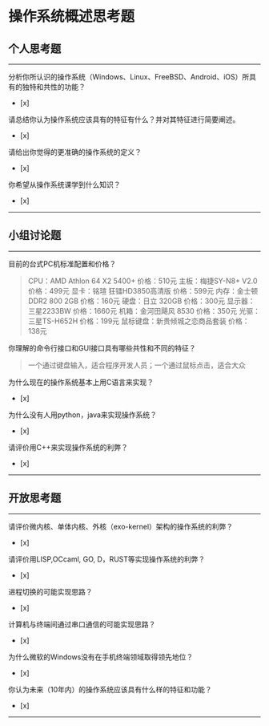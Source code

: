 # 操作系统概述思考题

## 个人思考题

---

分析你所认识的操作系统（Windows、Linux、FreeBSD、Android、iOS）所具有的独特和共性的功能？
- [x]  

>  

请总结你认为操作系统应该具有的特征有什么？并对其特征进行简要阐述。
- [x]  

>   

请给出你觉得的更准确的操作系统的定义？
- [x]  

>   

你希望从操作系统课学到什么知识？
- [x]  

>   

---

## 小组讨论题

---

目前的台式PC机标准配置和价格？
>CPU：AMD Athlon 64 X2 5400+ 价格：510元 主板：梅捷SY-N8+ V2.0 价格：499元 显卡：铭瑄 狂镭HD3850高清版 价格：599元 内存：金士顿DDR2 800 2GB 价格：160元 硬盘：日立 320GB 价格：300元 显示器：三星2233BW 价格：1660元 机箱：金河田飓风 8530 价格：350元 光驱：三星TS-H652H 价格：199元 鼠标键盘：新贵倾城之恋商品套装 价格：138元 

> 

你理解的命令行接口和GUI接口具有哪些共性和不同的特征？
>一个通过键盘输入，适合程序开发人员；一个通过鼠标点击，适合大众

> 

为什么现在的操作系统基本上用C语言来实现？
- [x]  

>  

为什么没有人用python，java来实现操作系统？
- [x]  

>  

请评价用C++来实现操作系统的利弊？
- [x]  

>  

---

## 开放思考题

---

请评价微内核、单体内核、外核（exo-kernel）架构的操作系统的利弊？
- [x]  

>  

请评价用LISP,OCcaml, GO, D，RUST等实现操作系统的利弊？
- [x]  

>  

进程切换的可能实现思路？
- [x]  

>  

计算机与终端间通过串口通信的可能实现思路？
- [x]  

>  

为什么微软的Windows没有在手机终端领域取得领先地位？
- [x]  

>  

你认为未来（10年内）的操作系统应该具有什么样的特征和功能？
- [x]  

>  

---
